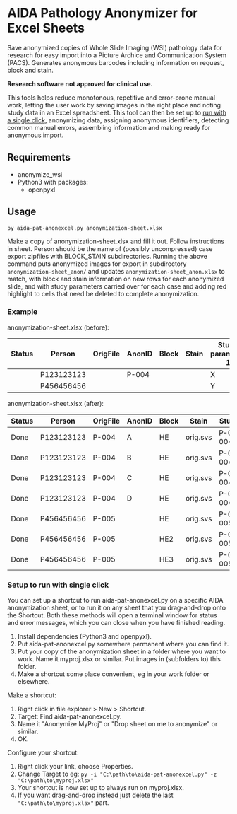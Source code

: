 # AIDA Pathology Anonymizer for Excel Sheets
Save anonymized copies of Whole Slide Imaging (WSI) pathology data for research
for easy import into a Picture Archice and Communication System (PACS). Generates
anonymous barcodes including information on request, block and stain.

**Research software not approved for clinical use.**

This tools helps reduce monotonous, repetitive and error-prone manual work, letting
the user work by saving images in the right place and noting study data in an Excel
spreadsheet. This tool can then be set up to
[run with a single click](#setup-to-run-with-single-click), anonymizing data, assigning
anonymous identifiers, detecting common manual errors, assembling information and
making ready for anonymous import.

## Requirements

* anonymize_wsi
* Python3 with packages:
  * openpyxl

## Usage
`py aida-pat-anonexcel.py anonymization-sheet.xlsx`

Make a copy of anonymization-sheet.xlsx and fill it out. Follow instructions in sheet.
Person should be the name of (possibly uncompressed) case export zipfiles with
BLOCK_STAIN subdirectories. Running the above command puts anonymized images for
export in subdirectory `anonymization-sheet_anon/` and updates
`anonymization-sheet_anon.xlsx` to match, with block and stain information on new
rows for each anonymized slide, and with study parameters carried over for each
case and adding red highlight to cells that need be deleted to complete anonymization.

### Example

anonymization-sheet.xlsx (before):

| Status | Person | OrigFile | AnonID | Block | Stain | Study parameter 1 | 2 | … |
| --- | --- | --- | --- | --- | --- |  --- | --- | --- |
| |P123123123| | P-004 |  |  | X | 1 | high |
| |P456456456| | |  |  | Y | 5 | low |

anonymization-sheet.xlsx (after):

| Status | Person | OrigFile | AnonID | Block | Stain | Study parameter 1 | 2 | … |
| --- | --- | --- | --- |  --- | --- | --- | --- | --- |
| Done | P123123123 | P-004 | A | HE | orig.svs | P-004;P-004;A;HE_anon.svs | X | 1 | high |
| Done | P123123123 | P-004 | B | HE | orig.svs | P-004;P-004;B;HE_anon.svs | X | 1 | high |
| Done | P123123123 | P-004 | C | HE | orig.svs | P-004;P-004;C;HE_anon.svs | X | 1 | high |
| Done | P123123123 | P-004 | D | HE | orig.svs | P-004;P-004;D;HE_anon.svs | X | 1 | high |
| Done | P456456456 | P-005 |  | HE | orig.svs | P-005;P-005;;HE_anon.svs | Y | 5 | low |
| Done | P456456456 | P-005 |  | HE2 | orig.svs | P-005;P-005;;HE2_anon.svs | Y | 5 | low |
| Done | P456456456 | P-005 |  | HE3 | orig.svs | P-005;P-005;;HE3_anon.svs | Y | 5 | low |

### Setup to run with single click
You can set up a shortcut to run aida-pat-anonexcel.py on a specific AIDA anonymization
sheet, or to run it on any sheet that you drag-and-drop onto the Shortcut. Both these
methods will open a terminal window for status and error messages, which you can close
when you have finished reading.

1. Install dependencies (Python3 and openpyxl).
2. Put aida-pat-anonexcel.py somewhere permanent where you can find it. 
3. Put your copy of the anonymization sheet in a folder where you want to work. Name it myproj.xlsx or similar. Put images in (subfolders to) this folder.
4. Make a shortcut some place convenient, eg in your work folder or elsewhere.

Make a shortcut:

1. Right click in file explorer > New > Shortcut.
2. Target: Find aida-pat-anonexcel.py.
3. Name it "Anonymize MyProj" or "Drop sheet on me to anonymize" or similar.
4. OK.

Configure your shortcut:

1. Right click your link, choose Properties.
2. Change Target to eg: `py -i "C:\path\to\aida-pat-anonexcel.py" -z "C:\path\to\myproj.xlsx"`
3. Your shortcut is now set up to always run on myproj.xlsx.
4. If you want drag-and-drop instead just delete the last `"C:\path\to\myproj.xlsx"` part.
